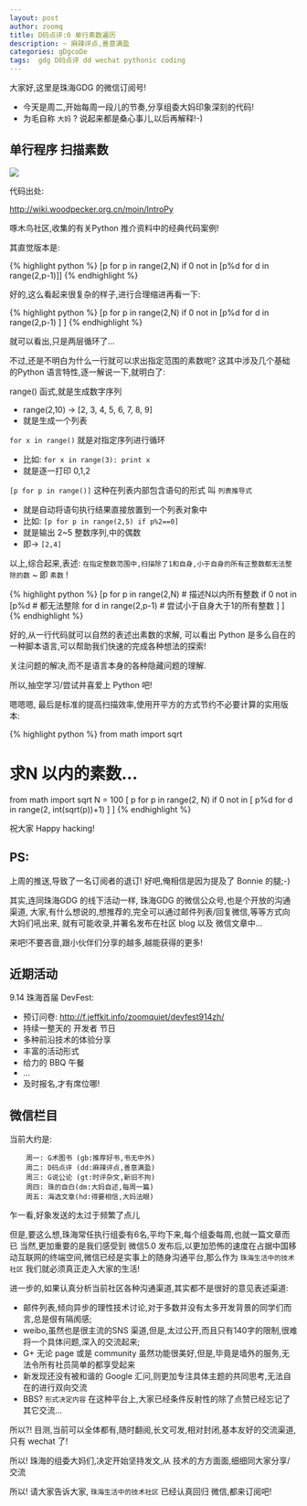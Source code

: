 ```yaml
---
layout: post
author: zoomq
title: D码点评:0 单行素数遍历
description: ~ 麻辣评点,善意满盈
categories: gDgcoDe
tags:  gdg D码点评 dd wechat pythonic coding
---
```


大家好,这里是珠海GDG 的微信订阅号!

- 今天是周二,开始每周一段儿的节奏,分享组委大妈印象深刻的代码!
- 为毛自称 `大妈` ? 说起来都是桑心事儿,以后再解释!-)


## 单行程序 扫描素数

![](http://zoomq.qiniudn.com/ZHGDG/wechat/130820_pyprime.png)

代码出处:

http://wiki.woodpecker.org.cn/moin/IntroPy

啄木鸟社区,收集的有关Python 推介资料中的经典代码案例!

其直觉版本是:

{% highlight python %}
[p for p in range(2,N) if  0 not in [p%d for d in range(2,p-1)]]
{% endhighlight %}


<!--more-->

好的,这么看起来很复杂的样子,进行合理缩进再看一下:

{% highlight python %}
[p for p in range(2,N) 
    if  0 not in [p%d 
        for d in range(2,p-1)
        ]
    ]
{% endhighlight %}


就可以看出,只是两层循环了...

不过,还是不明白为什么一行就可以求出指定范围的素数呢?
这其中涉及几个基础的Python 语言特性,逐一解说一下,就明白了:

range() 函式,就是生成数字序列

- range(2,10) -> [2, 3, 4, 5, 6, 7, 8, 9]
- 就是生成一个列表


`for x in range()` 就是对指定序列进行循环

- 比如: `for x in range(3): print x`
- 就是逐一打印 0,1,2

`[p for p in range()]` 这种在列表内部包含语句的形式 叫 `列表推导式`

- 就是自动将语句执行结果直接放置到一个列表对象中
- 比如: `[p for p in range(2,5) if p%2==0]`
- 就是输出 2~5 整数序列,中的偶数
- 即-> `[2,4]`

以上,综合起来,表述: `在指定整数范围中,扫描除了1和自身,小于自身的所有正整数都无法整除的数` ~ 即 `素数` !

{% highlight python %}
[p for p in range(2,N)  # 描述N以内所有整数
    if  0 not in [p%d   # 都无法整除
        for d in range(2,p-1) # 尝试小于自身大于1的所有整数
        ]
    ]
{% endhighlight %}



好的,从一行代码就可以自然的表述出素数的求解,
可以看出 Python 是多么自在的一种脚本语言,可以帮助我们快速的完成各种想法的探索!

关注问题的解决,而不是语言本身的各种隐藏问题的理解.

所以,抽空学习/尝试并喜爱上 Python 吧!

嗯嗯嗯, 最后是标准的提高扫描效率,使用开平方的方式节约不必要计算的实用版本:

{% highlight python %}
from math import sqrt
# 求N 以内的素数...
from math import sqrt
N = 100
[ p for p in range(2, N) 
    if 0 not in [ p%d 
        for d in range(2, int(sqrt(p))+1)
                ] 
]
{% endhighlight %}


祝大家 Happy hacking!


## PS:

上周的推送,导致了一名订阅者的退订! 好吧,俺相信是因为提及了 Bonnie 的腿;-)

其实,连同珠海GDG 的线下活动一样, 珠海GDG 的微信公众号,也是个开放的沟通渠道,
大家,有什么想说的,想推荐的,完全可以通过邮件列表/回复微信,等等方式向大妈们吼出来,
就有可能收录,并署名发布在社区 blog 以及 微信文章中...

来吧!不要吝啬,跟小伙伴们分享的越多,越能获得的更多!


## 近期活动


9.14 珠海首届 DevFest:

- 预订问卷: http://f.jeffkit.info/zoomquiet/devfest914zh/     
- 持续一整天的 开发者 节日
- 多种前沿技术的体验分享
- 丰富的活动形式
- 给力的 BBQ 午餐
- ... 
- 及时报名,才有席位哪!


## 微信栏目
当前大约是: 

        周一: G术图书 (gb:推荐好书,书无中外)
        周二: D码点评 (dd:麻辣评点,善意满盈)
        周三: G说公论 (gt:时评杂文,新旧不拘)
        周四: 珠的自白(dm:大妈自述,每周一篇)
        周五: 海选文章(hd:得要相信,大妈法眼)

乍一看,好象发送的太过于频繁了点儿

但是,要这么想,珠海常任执行组委有6名,平均下来,每个组委每周,也就一篇文章而已
当然,更加重要的是我们感受到 微信5.0 发布后,以更加恐怖的速度在占据中国移动互联网的终端空间,微信已经是实事上的随身沟通平台,那么作为 `珠海生活中的技术社区` 我们就必须真正走入大家的生活!

进一步的,如果认真分析当前社区各种沟通渠道,其实都不是很好的意见表述渠道:

- 邮件列表,倾向异步的理性技术讨论,对于多数并没有太多开发背景的同学们而言,总是佷有隔阂感;
- weibo,虽然也是很主流的SNS 渠道,但是,太过公开,而且只有140字的限制,很难将一个具体问题,深入的交流起来;
- G+ 无论 page 或是 community 虽然功能很美好,但是,毕竟是墙外的服务,无法令所有社员简单的都享受起来
- 新发现还没有被和谐的 Google 汇问,则更加专注具体主题的共同思考,无法自在的进行双向交流
- BBS? `形式决定内容` 在这种平台上,大家已经条件反射性的除了点赞已经忘记了其它交流... 

所以?! 目测,当前可以全体都有,随时翻阅,长文可发,相对封闭,基本友好的交流渠道,只有 wechat 了!

所以! 珠海的组委大妈们,决定开始坚持发文,从 技术的方方面面,细细同大家分享/交流

所以! 请大家告诉大家,  `珠海生活中的技术社区` 已经认真回归 微信,都来订阅吧!

